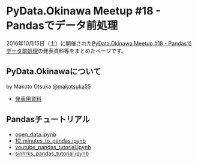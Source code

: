 # PyData.Okinawa Meetup #18 - Pandasでデータ前処理

2016年10月15日（土）に開催された[PyData.Okinawa Meetup #18 - Pandasでデータ前処理]()の発表資料等をまとめたページです。

## PyData.Okinawaについて
by Makoto Otsuka [@makotsuka55](https://twitter.com/makotsuka55)

- [発表用資料]()

## Pandasチュートリアル

- [open_data.ipynb]()
- [10_minutes_to_pandas.ipynb]()
- [youtube_pandas_tutorial.ipynb]()
- [sinhrks_pandas_tutorial.ipynb]()